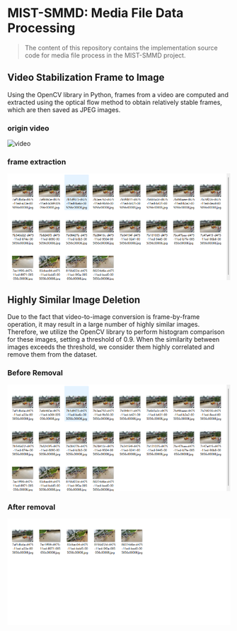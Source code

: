 # MIST-SMMD: Media File Data Processing
> The content of this repository contains the implementation source code for media file process in the MIST-SMMD project.

## Video Stabilization Frame to Image
Using the OpenCV library in Python, frames from a video are computed and extracted using the optical flow method to obtain relatively stable frames, which are then saved as JPEG images.
### origin video
![video](/doc/image/video.gif)
### frame extraction
![frame](doc/image/20230408201448.png)


## Highly Similar Image Deletion
Due to the fact that video-to-image conversion is frame-by-frame operation, it may result in a large number of highly similar images. Therefore, we utilize the OpenCV library to perform histogram comparison for these images, setting a threshold of 0.9. When the similarity between images exceeds the threshold, we consider them highly correlated and remove them from the dataset.

### Before Removal
![before](/doc/image/20230408201448.png)
### After removal
![after](doc/image/20230408201506.png)
